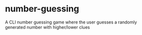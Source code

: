 # number-guessing
A CLI number guessing game where the user guesses a randomly generated number with higher/lower clues
